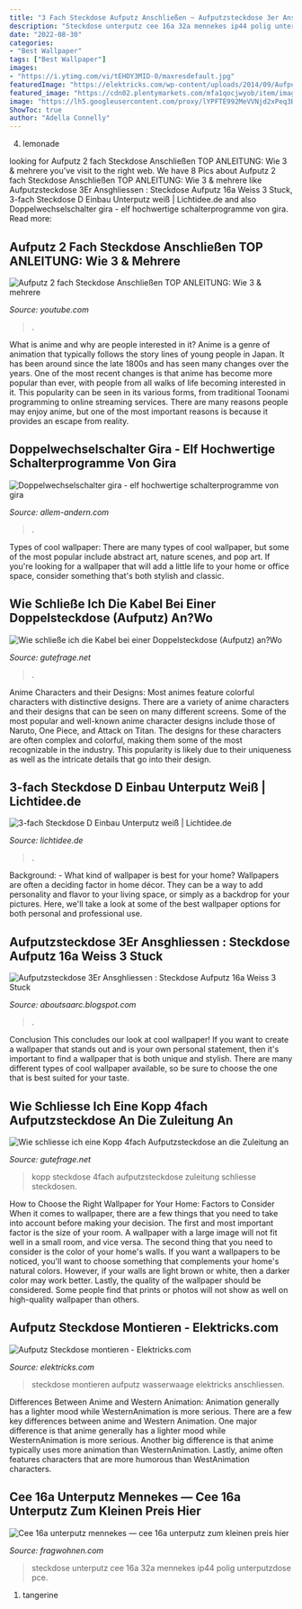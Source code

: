```yaml
---
title: "3 Fach Steckdose Aufputz Anschließen ~ Aufputzsteckdose 3er Ansghliessen : Steckdose Aufputz 16a Weiss 3 Stuck"
description: "Steckdose unterputz cee 16a 32a mennekes ip44 polig unterputzdose pce"
date: "2022-08-30"
categories:
- "Best Wallpaper"
tags: ["Best Wallpaper"]
images:
- "https://i.ytimg.com/vi/tEHDY3MID-0/maxresdefault.jpg"
featuredImage: "https://elektricks.com/wp-content/uploads/2014/09/Aufputz-Steckdose-montieren-0009.jpg"
featured_image: "https://cdn02.plentymarkets.com/mfa1qocjwyob/item/images/3632/full/an0899.jpg"
image: "https://lh5.googleusercontent.com/proxy/lYPFTE992MeVVNjd2xPeq3BE5-m1dEKjUW1M5Bgp8pa0tpRRWlMGkUqBe4hhMhvilDrll1QWwfr4im42MuI-IqX0VkX07ig02XRIxrQRDsa-UFTpZponICKDaWUKDEKP=w1200-h630-p-k-no-nu"
ShowToc: true
author: "Adella Connelly"
---
```



4. lemonade 

	

		
looking for Aufputz 2 fach Steckdose Anschließen TOP ANLEITUNG: Wie 3 &amp; mehrere you've visit to the right web. We have 8 Pics about Aufputz 2 fach Steckdose Anschließen TOP ANLEITUNG: Wie 3 &amp; mehrere like Aufputzsteckdose 3Er Ansghliessen : Steckdose Aufputz 16a Weiss 3 Stuck, 3-fach Steckdose D Einbau Unterputz weiß | Lichtidee.de and also Doppelwechselschalter gira - elf hochwertige schalterprogramme von gira. Read more:
		
    
## Aufputz 2 Fach Steckdose Anschließen TOP ANLEITUNG: Wie 3 &amp; Mehrere

<img loading=lazy src="https://i.ytimg.com/vi/tEHDY3MID-0/maxresdefault.jpg" onerror="this.onerror=null;this.src='https://tse4.mm.bing.net/th?id=OIP.C0ASHEnqvW5557MPXgqI1wHaEK&amp;pid=15.1';" alt="Aufputz 2 fach Steckdose Anschließen TOP ANLEITUNG: Wie 3 &amp; mehrere">

_Source: youtube.com_

>. 

	

What is anime and why are people interested in it?
Anime is a genre of animation that typically follows the story lines of young people in Japan. It has been around since the late 1800s and has seen many changes over the years. One of the most recent changes is that anime has become more popular than ever, with people from all walks of life becoming interested in it. This popularity can be seen in its various forms, from traditional Toonami programming to online streaming services. There are many reasons people may enjoy anime, but one of the most important reasons is because it provides an escape from reality.

    
## Doppelwechselschalter Gira - Elf Hochwertige Schalterprogramme Von Gira

<img loading=lazy src="https://allem-andern.com/epcfhq/bQGtGuvp3tNuPl-k-wELDQHaFj.jpg" onerror="this.onerror=null;this.src='https://tse2.mm.bing.net/th?id=OIP.hXiWWQw6FDehA_rzB36AVwAAAA&amp;pid=15.1';" alt="Doppelwechselschalter gira - elf hochwertige schalterprogramme von gira">

_Source: allem-andern.com_

>. 

	

Types of cool wallpaper:
There are many types of cool wallpaper, but some of the most popular include abstract art, nature scenes, and pop art. If you're looking for a wallpaper that will add a little life to your home or office space, consider something that's both stylish and classic.

    
## Wie Schließe Ich Die Kabel Bei Einer Doppelsteckdose (Aufputz) An?Wo

<img loading=lazy src="https://images.gutefrage.net/media/fragen/bilder/wie-schliesse-ich-die-kabel-bei-einer-doppelsteckdose-aufputz-anwo-welche-ader-hinkommt-ist-mir-bewusst-nur-wie-befestige-ich-die-kabel/0_original.jpg?v=1436784924000" onerror="this.onerror=null;this.src='https://tse4.mm.bing.net/th?id=OIP.Shyrta9uX668Ws2HQL0tPgHaHa&amp;pid=15.1';" alt="Wie schließe ich die Kabel bei einer Doppelsteckdose (Aufputz) an?Wo">

_Source: gutefrage.net_

>. 

	

Anime Characters and their Designs: Most animes feature colorful characters with distinctive designs.
There are a variety of anime characters and their designs that can be seen on many different screens. Some of the most popular and well-known anime character designs include those of Naruto, One Piece, and Attack on Titan. The designs for these characters are often complex and colorful, making them some of the most recognizable in the industry. This popularity is likely due to their uniqueness as well as the intricate details that go into their design.

    
## 3-fach Steckdose D Einbau Unterputz Weiß | Lichtidee.de

<img loading=lazy src="https://cdn02.plentymarkets.com/mfa1qocjwyob/item/images/3632/full/an0899.jpg" onerror="this.onerror=null;this.src='https://tse4.mm.bing.net/th?id=OIP.moFDbygHVK0R_hcaLyPWpwHaDV&amp;pid=15.1';" alt="3-fach Steckdose D Einbau Unterputz weiß | Lichtidee.de">

_Source: lichtidee.de_

>. 

	

Background: - What kind of wallpaper is best for your home?
Wallpapers are often a deciding factor in home décor. They can be a way to add personality and flavor to your living space, or simply as a backdrop for your pictures. Here, we'll take a look at some of the best wallpaper options for both personal and professional use.

    
## Aufputzsteckdose 3Er Ansghliessen : Steckdose Aufputz 16a Weiss 3 Stuck

<img loading=lazy src="https://lh5.googleusercontent.com/proxy/lYPFTE992MeVVNjd2xPeq3BE5-m1dEKjUW1M5Bgp8pa0tpRRWlMGkUqBe4hhMhvilDrll1QWwfr4im42MuI-IqX0VkX07ig02XRIxrQRDsa-UFTpZponICKDaWUKDEKP=w1200-h630-p-k-no-nu" onerror="this.onerror=null;this.src='https://tse3.mm.bing.net/th?id=OIP.3Irb5yby-eXpofrxywp8DwHaD4&amp;pid=15.1';" alt="Aufputzsteckdose 3Er Ansghliessen : Steckdose Aufputz 16a Weiss 3 Stuck">

_Source: aboutsaarc.blogspot.com_

>. 

	

Conclusion
This concludes our look at cool wallpaper! If you want to create a wallpaper that stands out and is your own personal statement, then it's important to find a wallpaper that is both unique and stylish. There are many different types of cool wallpaper available, so be sure to choose the one that is best suited for your taste.

    
## Wie Schliesse Ich Eine Kopp 4fach Aufputzsteckdose An Die Zuleitung An

<img loading=lazy src="https://images.gutefrage.net/media/fragen/bilder/wie-schliesse-ich-eine-kopp-4fach-aufputzsteckdose-an-die-zuleitung-an/2_big.jpg?v=1432299628000" onerror="this.onerror=null;this.src='https://tse1.mm.bing.net/th?id=OIP.iRSY0EHaomqRkBLQLCVgXwHaFj&amp;pid=15.1';" alt="Wie schliesse ich eine Kopp 4fach Aufputzsteckdose an die Zuleitung an">

_Source: gutefrage.net_

>kopp steckdose 4fach aufputzsteckdose zuleitung schliesse steckdosen. 

	

How to Choose the Right Wallpaper for Your Home: Factors to Consider
When it comes to wallpaper, there are a few things that you need to take into account before making your decision. The first and most important factor is the size of your room. A wallpaper with a large image will not fit well in a small room, and vice versa. 
The second thing that you need to consider is the color of your home's walls. If you want a wallpapers to be noticed, you'll want to choose something that complements your home's natural colors. However, if your walls are light brown or white, then a darker color may work better. 
Lastly, the quality of the wallpaper should be considered. Some people find that prints or photos will not show as well on high-quality wallpaper than others.

    
## Aufputz Steckdose Montieren - Elektricks.com

<img loading=lazy src="https://elektricks.com/wp-content/uploads/2014/09/Aufputz-Steckdose-montieren-0009.jpg" onerror="this.onerror=null;this.src='https://tse4.mm.bing.net/th?id=OIP.ZG7oMaAIEvDWKp4cqWBOUgHaFj&amp;pid=15.1';" alt="Aufputz Steckdose montieren - Elektricks.com">

_Source: elektricks.com_

>steckdose montieren aufputz wasserwaage elektricks anschliessen. 

	

Differences Between Anime and Western Animation: Animation generally has a lighter mood while WesternAnimation is more serious.
There are a few key differences between anime and Western Animation. One major difference is that anime generally has a lighter mood while WesternAnimation is more serious. Another big difference is that anime typically uses more animation than WesternAnimation. Lastly, anime often features characters that are more humorous than WestAnimation characters.

    
## Cee 16a Unterputz Mennekes — Cee 16a Unterputz Zum Kleinen Preis Hier

<img loading=lazy src="https://fragwohnen.com/cpdt/3Y3_DWLKZPQ-p9j1nzdlXwHaHa.jpg" onerror="this.onerror=null;this.src='https://tse3.mm.bing.net/th?id=OIP.C30oKXiOjO_ybgy1X4rIWwAAAA&amp;pid=15.1';" alt="Cee 16a unterputz mennekes — cee 16a unterputz zum kleinen preis hier">

_Source: fragwohnen.com_

>steckdose unterputz cee 16a 32a mennekes ip44 polig unterputzdose pce. 

	

1. tangerine 


